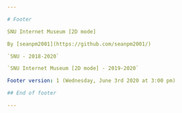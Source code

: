 ```yaml
---

# Footer

SNU Internet Museum [2D mode]

By [seanpm2001](https://github.com/seanpm2001/)

`SNU - 2018-2020`

`SNU Internet Museum [2D mode] - 2019-2020`

Footer version: 1 (Wednesday, June 3rd 2020 at 3:00 pm)

## End of footer

---
```

